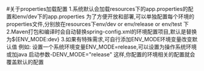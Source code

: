 #关于properties加载配置
1.系统默认会加载resources下的app.properties的配置和env/dev下的app.properties
为了方便开放和部署,可以单独配置每个环境的properties文件,分别放在resources下env/dev or env/release or env/test 下
2.Maven打包和编译时会自动替换spring-config.xml的环境配置项目,默认是替换为${ENV_MODE:dev}
3.如果有特殊需求,可自行添加ENV_MODE环境变量改变默认值
  例如:
 设置一个系统环境变量ENV_MODE=release,可以设置为操作系统环境或加java 启动参数-DENV_MODE="release"
 这样,你配置的环境相关的配置就会覆盖默认的配置